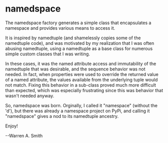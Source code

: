 namedspace
==========

The namedspace factory generates a simple class that encapsulates
a namespace and provides various means to access it.

It is inspired by namedtuple (and shamelessly copies some of the
namedtuple code), and was motivated by my realization that I was
often abusing namedtuple, using a namedtuple as a base class for
numerous simple custom classes that I was writing.

In these cases, it was the named attribute access and immutability of
the namedtuple that was desirable, and the sequence behavior was not
needed. In fact, when properties were used to override the returned
value of a named attribute, the values available from the underlying
tuple would not match. Fixing this behavior in a sub-class proved much
more difficult than expected, which was especially frustrating since
this was behavior that wasn't needed anyway.

So, namedspace was born. Orginally, I called it "namespace" (without
the 'd'), but there was already a namespace project on PyPi, and
calling it "namedspace" gives a nod to its namedtuple ancestry.

Enjoy!

--Warren A. Smith
